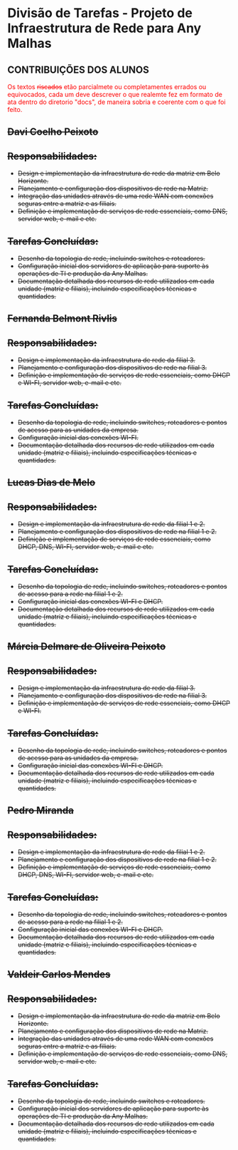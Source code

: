 # Divisão de Tarefas - Projeto de Infraestrutura de Rede para Any Malhas
## CONTRIBUIÇÕES DOS ALUNOS

<span style="color:red">
Os textos <s>riscados</s> etão parcialmete ou completamentes errados ou equivocados, cada um deve descrever o que realemte fez em formato de ata dentro do diretorio "docs", de maneira sobria e coerente com o que foi feito.
</span>

## <s>Davi Coelho Peixoto  
## Responsabilidades:
-	Design e implementação da infraestrutura de rede da matriz em Belo Horizonte.  
-	Planejamento e configuração dos dispositivos de rede na Matriz.  
-	Integração das unidades através de uma rede WAN com conexões seguras entre a matriz e as filiais.  
-	Definição e implementação de serviços de rede essenciais, como DNS, servidor web, e-mail e etc.  
## Tarefas Concluídas:  
-	Desenho da topologia de rede, incluindo switches e roteadores.  
-	Configuração inicial dos servidores de aplicação para suporte às operações de TI e produção da Any Malhas.  
-	Documentação detalhada dos recursos de rede utilizados em cada unidade (matriz e filiais), incluindo especificações técnicas e quantidades.  

## Fernanda Belmont Rivlis
## Responsabilidades:
-	Design e implementação da infraestrutura de rede da filial 3.  
-	Planejamento e configuração dos dispositivos de rede na filial 3.  
-	Definição e implementação de serviços de rede essenciais, como DHCP  e WI-FI, servidor web, e-mail e etc.  

## Tarefas Concluídas:
-	Desenho da topologia de rede, incluindo switches, roteadores e pontos de acesso para as unidades da empresa.  
-	Configuração inicial das conexões WI-FI.  
-	Documentação detalhada dos recursos de rede utilizados em cada unidade (matriz e filiais), incluindo especificações técnicas e quantidades.  

## Lucas Dias de Melo 
## Responsabilidades:
-	Design e implementação da infraestrutura de rede da filial 1 e 2.  
-	Planejamento e configuração dos dispositivos de rede na filial 1 e 2.  
-	Definição e implementação de serviços de rede essenciais, como DHCP, DNS, WI-FI, servidor web, e-mail e etc.  
## Tarefas Concluídas:
-	Desenho da topologia de rede, incluindo switches, roteadores e pontos de acesso para a rede na filial 1 e 2.  
-	Configuração inicial das conexões WI-FI e DHCP.  
-	Documentação detalhada dos recursos de rede utilizados em cada unidade (matriz e filiais), incluindo especificações técnicas e quantidades.  

 ## Márcia Delmare de Oliveira Peixoto 
## Responsabilidades:
-	Design e implementação da infraestrutura de rede da filial 3.  
-	Planejamento e configuração dos dispositivos de rede na filial 3.  
-	Definição e implementação de serviços de rede essenciais, como DHCP e WI-FI.  

## Tarefas Concluídas:
-	Desenho da topologia de rede, incluindo switches, roteadores e pontos de acesso para as unidades da empresa.  
-	Configuração inicial das conexões WI-FI e DHCP.  
-	Documentação detalhada dos recursos de rede utilizados em cada unidade (matriz e filiais), incluindo especificações técnicas e quantidades.  

## Pedro Miranda 
## Responsabilidades:
-	Design e implementação da infraestrutura de rede da filial 1 e 2.  
-	Planejamento e configuração dos dispositivos de rede na filial 1 e 2.  
-	Definição e implementação de serviços de rede essenciais, como DHCP, DNS, WI-FI, servidor web, e-mail e etc.  
## Tarefas Concluídas:
-	Desenho da topologia de rede, incluindo switches, roteadores e pontos de acesso para a rede na filial 1 e 2.  
-	Configuração inicial das conexões WI-FI e DHCP.  
-	Documentação detalhada dos recursos de rede utilizados em cada unidade (matriz e filiais), incluindo especificações técnicas e quantidades.  

## Valdeir Carlos Mendes 
## Responsabilidades:
-	Design e implementação da infraestrutura de rede da matriz em Belo Horizonte.  
-	Planejamento e configuração dos dispositivos de rede na Matriz.  
-	Integração das unidades através de uma rede WAN com conexões seguras entre a matriz e as filiais.  
-	Definição e implementação de serviços de rede essenciais, como DNS, servidor web, e-mail e etc.  
## Tarefas Concluídas:
-	Desenho da topologia de rede, incluindo switches e roteadores.  
-	Configuração inicial dos servidores de aplicação para suporte às operações de TI e produção da Any Malhas.  
-	Documentação detalhada dos recursos de rede utilizados em cada unidade (matriz e filiais), incluindo especificações técnicas e quantidades.</s>
